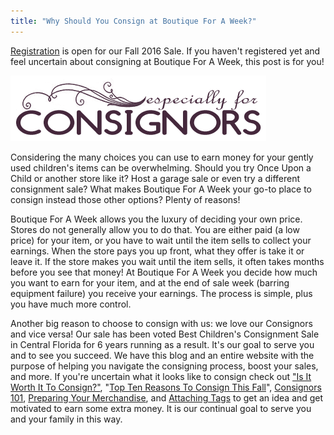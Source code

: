 ```yaml
---
title: "Why Should You Consign at Boutique For A Week?"
---
```


[Registration](/register/) is open for our Fall 2016 Sale. If you haven't registered yet and feel uncertain about consigning at Boutique For A Week, this post is for you!

![](/img/blog/especiallyForConsignors.png)

Considering the many choices you can use to earn money for your gently used children's items can be overwhelming. Should you try Once Upon a Child or another store like it? Host a garage sale or even try a different consignment sale? What makes Boutique For A Week your go-to place to consign instead those other options? Plenty of reasons!

Boutique For A Week allows you the luxury of deciding your own price. Stores do not generally allow you to do that. You are either paid (a low price) for your item, or you have to wait until the item sells to collect your earnings. When the store pays you up front, what they offer is take it or leave it. If the store makes you wait until the item sells, it often takes months before you see that money! At Boutique For A Week you decide how much you want to earn for your item, and at the end of sale week (barring equipment failure) you receive your earnings. The process is simple, plus you have much more control.

Another big reason to choose to consign with us: we love our Consignors and vice versa! Our sale has been voted Best Children's Consignment Sale in Central Florida for 6 years running as a result. It's our goal to serve you and to see you succeed. We have this blog and an entire website with the purpose of helping you navigate the consigning process, boost your sales, and more. If you're uncertain what it looks like to consign check out ["Is It Worth It To Consign?"](/mom-to-mom-is-it-worth-it-to-consign-2/), "[Top Ten Reasons To Consign This Fall](/top-ten-reasons-to-consign-this-fall/)", [Consignors 101](/consignors/), [Preparing Your Merchandise](/consignors/preparing-merchandise/), and [Attaching Tags](/consignors/attaching-tags/) to get an idea and get motivated to earn some extra money. It is our continual goal to serve you and your family in this way.
